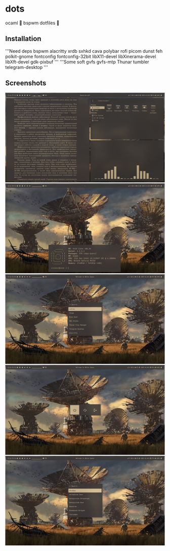 # dots
ocaml
  bspwm dotfiles  
## Installation
'''Need deps
bspwm alacritty xrdb sxhkd cava polybar rofi picom dunst feh polkit-gnome fontconfig fontconfig-32bit libX11-devel libXinerama-devel libXft-devel gdk-pixbuf
'''
'''Some soft
gvfs gvfs-mtp Thunar tumbler telegram-desktop
'''

## Screenshots
![alt text](https://github.com/Sinomor/dots/blob/main/screenshots/1.png)
![alt text](https://github.com/Sinomor/dots/blob/main/screenshots/2.png)
![alt text](https://github.com/Sinomor/dots/blob/main/screenshots/3.png)
![alt text](https://github.com/Sinomor/dots/blob/main/screenshots/4.png)
![alt text](https://github.com/Sinomor/dots/blob/main/screenshots/5.png)

